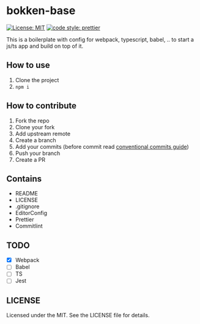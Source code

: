 # bokken-base

[![License: MIT](https://img.shields.io/badge/License-MIT-yellow.svg)](https://opensource.org/licenses/MIT)
[![code style: prettier](https://img.shields.io/badge/code_style-prettier-ff69b4.svg)](https://github.com/prettier/prettier)

This is a boilerplate with config for webpack, typescript, babel, .. to start a js/ts app and build on top of it.

## How to use

1. Clone the project
2. `npm i`

## How to contribute

1. Fork the repo
2. Clone your fork
3. Add upstream remote
4. Create a branch
5. Add your commits (before commit read [conventional commits guide](https://www.conventionalcommits.org/en/v1.0.0/))
6. Push your branch
7. Create a PR

## Contains

- README
- LICENSE
- .gitignore
- EditorConfig
- Prettier
- Commitlint

## TODO

- [x] Webpack
- [ ] Babel
- [ ] TS
- [ ] Jest

## LICENSE

Licensed under the MIT. See the LICENSE file for details.
